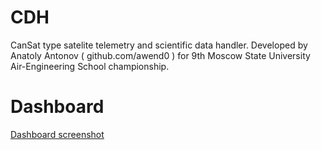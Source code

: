 # CDH
CanSat type satelite telemetry and scientific data handler.
Developed by Anatoly Antonov ( github.com/awend0 ) for 9th Moscow State University Air-Engineering School championship.

# Dashboard
[Dashboard screenshot](https://github.com/awend0/CDH/raw/images/dashboard.jpg)

